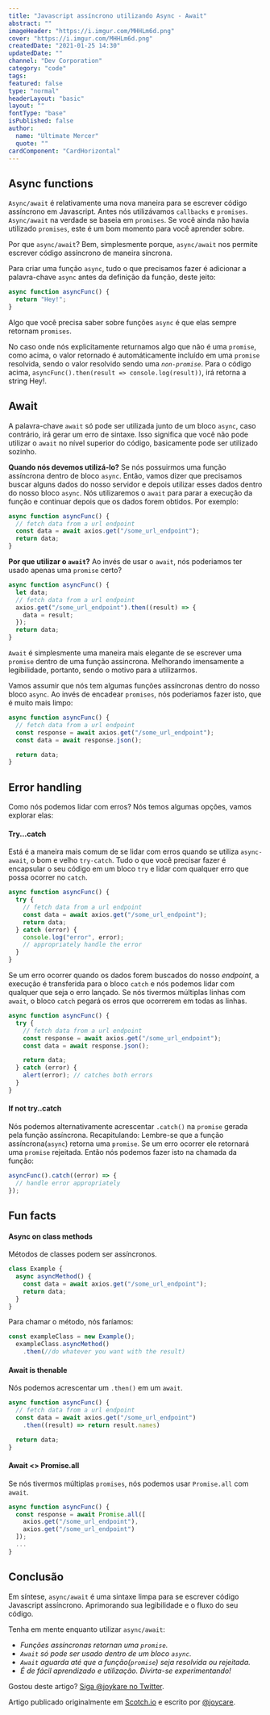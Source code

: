 ```yaml
---
title: "Javascript assíncrono utilizando Async - Await"
abstract: ""
imageHeader: "https://i.imgur.com/MHHLm6d.png"
cover: "https://i.imgur.com/MHHLm6d.png"
createdDate: "2021-01-25 14:30"
updatedDate: ""
channel: "Dev Corporation"
category: "code"
tags:
featured: false
type: "normal"
headerLayout: "basic"
layout: ""
fontType: "base"
isPublished: false
author:
  name: "Ultimate Mercer"
  quote: ""
cardComponent: "CardHorizontal"
---
```


## **Async functions**

`Async/await` é relativamente uma nova maneira para se escrever código assíncrono em Javascript. Antes nós utilizávamos `callbacks` e `promises`. `Async/await` na verdade se baseia em `promises`. Se você ainda não havia utilizado `promises`, este é um bom momento para você aprender sobre.

Por que `async/await`? Bem, simplesmente porque, `async/await` nos permite escrever código assíncrono de maneira síncrona.

Para criar uma função `async`, tudo o que precisamos fazer é adicionar a palavra-chave `async` antes da definição da função, deste jeito:

```js
async function asyncFunc() {
  return "Hey!";
}
```

Algo que você precisa saber sobre funções `async` é que elas sempre retornam `promises`.

No caso onde nós explicitamente returnamos algo que não é uma `promise`, como acima, o valor retornado é automáticamente incluído em uma `promise` resolvida, sendo o valor resolvido sendo uma _`non-promise`_. Para o código acima, `asyncFunc().then(result => console.log(result))`, irá retorna a string Hey!.

## **Await**

A palavra-chave `await` só pode ser utilizada junto de um bloco `async`, caso contrário, irá gerar um erro de sintaxe. Isso significa que você não pode utilizar o `await` no nível superior do código, basicamente pode ser utilizado sozinho.

**Quando nós devemos utilizá-lo?** Se nós possuirmos uma função assíncrona dentro de bloco `async`. Então, vamos dizer que precisamos buscar alguns dados do nosso servidor e depois utilizar esses dados dentro do nosso bloco `async`. Nós utilizaremos o `await` para parar a execução da função e continuar depois que os dados forem obtidos. Por exemplo:

```js
async function asyncFunc() {
  // fetch data from a url endpoint
  const data = await axios.get("/some_url_endpoint");
  return data;
}
```

**Por que utilizar o `await`?** Ao invés de usar o `await`, nós poderiamos ter usado apenas uma `promise` certo?

```js
async function asyncFunc() {
  let data;
  // fetch data from a url endpoint
  axios.get("/some_url_endpoint").then((result) => {
    data = result;
  });
  return data;
}
```

`Await` é simplesmente uma maneira mais elegante de se escrever uma `promise` dentro de uma função assincrona. Melhorando imensamente a legibilidade, portanto, sendo o motivo para a utilizarmos.

Vamos assumir que nós tem algumas funções assíncronas dentro do nosso bloco `async`. Ao invés de encadear `promises`, nós poderiamos fazer isto, que é muito mais limpo:

```js
async function asyncFunc() {
  // fetch data from a url endpoint
  const response = await axios.get("/some_url_endpoint");
  const data = await response.json();

  return data;
}
```

## **Error handling**

Como nós podemos lidar com erros? Nós temos algumas opções, vamos explorar elas:

#### **Try...catch**

Está é a maneira mais comum de se lidar com erros quando se utiliza `async-await`, o bom e velho `try-catch`. Tudo o que você precisar fazer é encapsular o seu código em um bloco `try` e lidar com qualquer erro que possa ocorrer no `catch`.

```js
async function asyncFunc() {
  try {
    // fetch data from a url endpoint
    const data = await axios.get("/some_url_endpoint");
    return data;
  } catch (error) {
    console.log("error", error);
    // appropriately handle the error
  }
}
```

Se um erro ocorrer quando os dados forem buscados do nosso _endpoint_, a execução é transferida para o bloco `catch` e nós podemos lidar com qualquer que seja o erro lançado. Se nós tivermos múltiplas linhas com `await`, o bloco `catch` pegará os erros que ocorrerem em todas as linhas.

```js
async function asyncFunc() {
  try {
    // fetch data from a url endpoint
    const response = await axios.get("/some_url_endpoint");
    const data = await response.json();

    return data;
  } catch (error) {
    alert(error); // catches both errors
  }
}
```

#### **If not try..catch**

Nós podemos alternativamente acrescentar `.catch()` na `promise` gerada pela função assíncrona. Recapitulando: Lembre-se que a função assíncrona(`async`) retorna uma `promise`. Se um erro ocorrer ele retornará uma `promise` rejeitada. Então nós podemos fazer isto na chamada da função:

```js
asyncFunc().catch((error) => {
  // handle error appropriately
});
```

## **Fun facts**

#### **Async on class methods**

Métodos de classes podem ser assíncronos.

```js
class Example {
  async asyncMethod() {
    const data = await axios.get("/some_url_endpoint");
    return data;
  }
}
```

Para chamar o método, nós faríamos:

```js
const exampleClass = new Example();
  exampleClass.asyncMethod()
	.then(//do whatever you want with the result)
```

#### **Await is thenable**

Nós podemos acrescentar um `.then()` em um `await`.

```js
async function asyncFunc() {
  // fetch data from a url endpoint
  const data = await axios.get("/some_url_endpoint")
    .then((result) => return result.names)

  return data;
}
```

#### **Await <> Promise.all**

Se nós tivermos múltiplas `promises`, nós podemos usar `Promise.all` com `await`.

```js
async function asyncFunc() {
  const response = await Promise.all([
    axios.get("/some_url_endpoint"),
    axios.get("/some_url_endpoint")
  ]);
  ...
}
```

## **Conclusão**

Em síntese, `async/await` é uma sintaxe limpa para se escrever código Javascript assíncrono. Aprimorando sua legibilidade e o fluxo do seu código.

Tenha em mente enquanto utilizar `async/await`:

- _Funções assíncronas retornan uma `promise`._
- _`Await` só pode ser usado dentro de um bloco `async`._
- _`Await` aguarda até que a função(`promise`) seja resolvida ou rejeitada._
- _É de fácil aprendizado e utilização. Divirta-se experimentando!_

Gostou deste artigo? [Siga @joykare no Twitter](https://twitter.com/joykare_).

Artigo publicado originalmente em [Scotch.io](https://scotch.io/tutorials/asynchronous-javascript-using-async-await) e escrito por [@joycare](https://twitter.com/joykare_).
